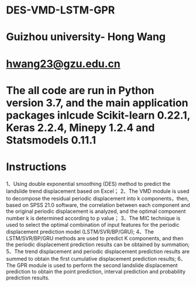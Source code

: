 # DES-VMD-LSTM-GPR
# Guizhou university- Hong Wang 
# hwang23@gzu.edu.cn
# The all code are run in Python version 3.7, and the main application packages inlcude Scikit-learn 0.22.1, Keras 2.2.4, Minepy 1.2.4 and Statsmodels 0.11.1
# Instructions
1、Using double exponential smoothing (DES) method to predict the landslide trend displacement based on Excel；
2、The VMD module is used to decompose the residual periodic displacement into k components，then, based on SPSS 21.0 software, the correlation between each component and the original periodic displacement is analyzed, and the optimal component number k is determined according to p value；
3、The MIC technique is used to select the optimal combination of input features for the periodic displacement prediction model (LSTM/SVR/BP/GRU);
4、The LSTM/SVR/BP/GRU methods are used to predict K components, and then the periodic displacement prediction results can be obtained by summation;
5、The trend displacement and periodic displacement prediction results are summed to obtain the first cumulative displacement prediction results;
6、The GPR module is used to perform the second landslide displacement prediction to obtain the point prediction, interval prediction and probability prediction results.
